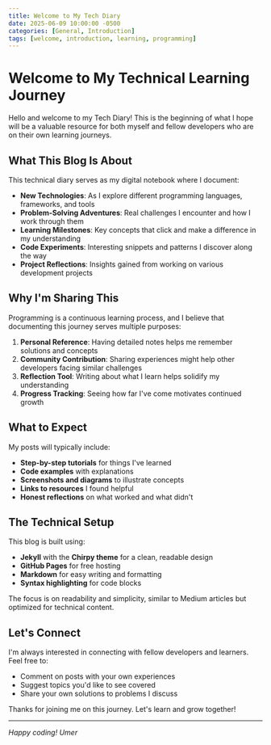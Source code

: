 ```yaml
---
title: Welcome to My Tech Diary
date: 2025-06-09 10:00:00 -0500
categories: [General, Introduction]
tags: [welcome, introduction, learning, programming]
---
```


# Welcome to My Technical Learning Journey

Hello and welcome to my Tech Diary! This is the beginning of what I hope will be a valuable resource for both myself and fellow developers who are on their own learning journeys.

## What This Blog Is About

This technical diary serves as my digital notebook where I document:

- **New Technologies**: As I explore different programming languages, frameworks, and tools
- **Problem-Solving Adventures**: Real challenges I encounter and how I work through them
- **Learning Milestones**: Key concepts that click and make a difference in my understanding
- **Code Experiments**: Interesting snippets and patterns I discover along the way
- **Project Reflections**: Insights gained from working on various development projects

## Why I'm Sharing This

Programming is a continuous learning process, and I believe that documenting this journey serves multiple purposes:

1. **Personal Reference**: Having detailed notes helps me remember solutions and concepts
2. **Community Contribution**: Sharing experiences might help other developers facing similar challenges
3. **Reflection Tool**: Writing about what I learn helps solidify my understanding
4. **Progress Tracking**: Seeing how far I've come motivates continued growth

## What to Expect

My posts will typically include:

- **Step-by-step tutorials** for things I've learned
- **Code examples** with explanations
- **Screenshots and diagrams** to illustrate concepts
- **Links to resources** I found helpful
- **Honest reflections** on what worked and what didn't

## The Technical Setup

This blog is built using:
- **Jekyll** with the **Chirpy theme** for a clean, readable design
- **GitHub Pages** for free hosting
- **Markdown** for easy writing and formatting
- **Syntax highlighting** for code blocks

The focus is on readability and simplicity, similar to Medium articles but optimized for technical content.

## Let's Connect

I'm always interested in connecting with fellow developers and learners. Feel free to:

- Comment on posts with your own experiences
- Suggest topics you'd like to see covered
- Share your own solutions to problems I discuss

Thanks for joining me on this journey. Let's learn and grow together!

---

*Happy coding!*
*Umer*
